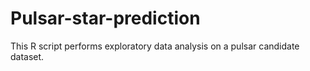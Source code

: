 # Pulsar-star-prediction
This R script performs exploratory data analysis on a pulsar candidate dataset.
